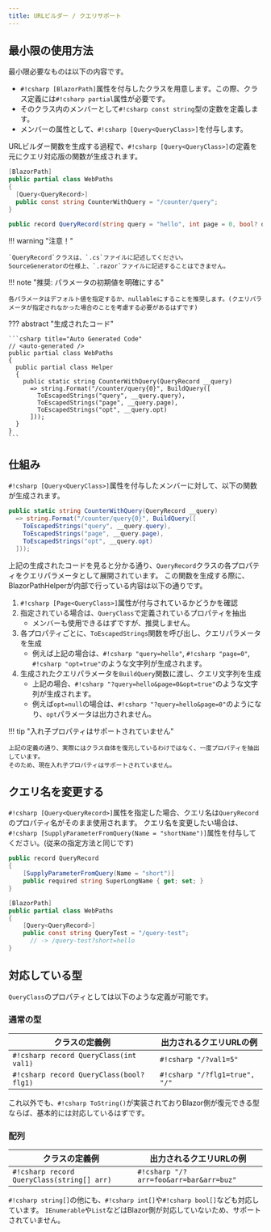 ```yaml
---
title: URLビルダー / クエリサポート
---
```


## 最小限の使用方法
最小限必要なものは以下の内容です。

* `#!csharp [BlazorPath]`属性を付与したクラスを用意します。この際、クラス定義には`#!csharp partial`属性が必要です。
* そのクラス内のメンバーとして`#!csharp const string`型の定数を定義します。
* メンバーの属性として、`#!csharp [Query<QueryClass>]`を付与します。

URLビルダー関数を生成する過程で、`#!csharp [Query<QueryClass>]`の定義を元にクエリ対応版の関数が生成されます。

```csharp title="WebPaths.cs"
[BlazorPath]
public partial class WebPaths
{
  [Query<QueryRecord>]
  public const string CounterWithQuery = "/counter/query";
}

public record QueryRecord(string query = "hello", int page = 0, bool? opt = null);
```

!!! warning "注意！"

    `QueryRecord`クラスは、`.cs`ファイルに記述してください。
    SourceGeneratorの仕様上、`.razor`ファイルに記述することはできません。

!!! note "推奨: パラメータの初期値を明確にする"

    各パラメータはデフォルト値を指定するか、nullableにすることを推奨します。(クエリパラメータが指定されなかった場合のことを考慮する必要があるはずです)

??? abstract "生成されたコード"

    ```csharp title="Auto Generated Code"
    // <auto-generated />
    public partial class WebPaths
    {
      public partial class Helper
      {
        public static string CounterWithQuery(QueryRecord __query)
          => string.Format("/counter/query{0}", BuildQuery([
            ToEscapedStrings("query", __query.query),
            ToEscapedStrings("page", __query.page),
            ToEscapedStrings("opt", __query.opt)
          ]));
      }
    }
    ```

## 仕組み
`#!csharp [Query<QueryClass>]`属性を付与したメンバーに対して、以下の関数が生成されます。

```csharp title="Auto Generated Code"
public static string CounterWithQuery(QueryRecord __query)
  => string.Format("/counter/query{0}", BuildQuery([
    ToEscapedStrings("query", __query.query),
    ToEscapedStrings("page", __query.page),
    ToEscapedStrings("opt", __query.opt)
  ]));
```

上記の生成されたコードを見ると分かる通り、`QueryRecord`クラスの各プロパティをクエリパラメータとして展開されています。
この関数を生成する際に、BlazorPathHelperが内部で行っている内容は以下の通りです。

1. `#!csharp [Page<QueryClass>]`属性が付与されているかどうかを確認
2. 指定されている場合は、`QueryClass`で定義されているプロパティを抽出
    - メンバーも使用できるはずですが、推奨しません。
3. 各プロパティごとに、`ToEscapedStrings`関数を呼び出し、クエリパラメータを生成
    - 例えば上記の場合は、`#!csharp "query=hello"`, `#!csharp "page=0"`, `#!csharp "opt=true"`のような文字列が生成されます。
4. 生成されたクエリパラメータを`BuildQuery`関数に渡し、クエリ文字列を生成
    - 上記の場合、`#!csharp "?query=hello&page=0&opt=true"`のような文字列が生成されます。
    - 例えば`opt=null`の場合は、`#!csharp "?query=hello&page=0"`のようになり、`opt`パラメータは出力されません。

!!! tip "入れ子プロパティはサポートされていません"

    上記の定義の通り、実際にはクラス自体を復元しているわけではなく、一度プロパティを抽出しています。
    そのため、現在入れ子プロパティはサポートされていません。  

  
## クエリ名を変更する

`#!csharp [Query<QueryRecord>]`属性を指定した場合、クエリ名は`QueryRecord`のプロパティ名がそのまま使用されます。
クエリ名を変更したい場合は、`#!csharp [SupplyParameterFromQuery(Name = "shortName")]`属性を付与してください。(従来の指定方法と同じです)


```csharp title="WebPaths.cs"
public record QueryRecord
{
    [SupplyParameterFromQuery(Name = "short")]
    public required string SuperLongName { get; set; }
}

[BlazorPath]
public partial class WebPaths
{
    [Query<QueryRecord>]
    public const string QueryTest = "/query-test";
      // -> /query-test?short=hello
}
```

## 対応している型

`QueryClass`のプロパティとしては以下のような定義が可能です。

### 通常の型

| クラスの定義例                                  | 出力されるクエリURLの例                 |
| ---------------------------------------- | ----------------------------- |
| `#!csharp record QueryClass(int val1)`   | `#!csharp "/?val1=5"`         |
| `#!csharp record QueryClass(bool? flg1)` | `#!csharp "/?flg1=true", "/"` |

これ以外でも、`#!csharp ToString()`が実装されておりBlazor側が復元できる型ならば、基本的には対応しているはずです。

### 配列

| クラスの定義例                                  | 出力されるクエリURLの例                 |
| ---------------------------------------- | ----------------------------- |
| `#!csharp record QueryClass(string[] arr)`   | `#!csharp "/?arr=foo&arr=bar&arr=buz"`|

`#!csharp string[]`の他にも、`#!csharp int[]`や`#!csharp bool[]`なども対応しています。
`IEnumerable`や`List`などはBlazor側が対応していないため、サポートされていません。
